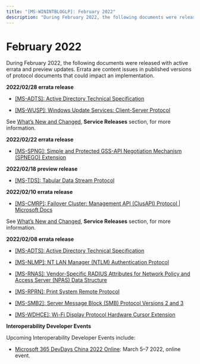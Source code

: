 ```yaml
---
title: "[MS-WININTBLOGLP]: February 2022"
description: "During February 2022, the following documents were released with active errata and preview updates. Errata are content issues in published"
---
```


# February 2022

<p> </p>
<p>During February 2022, the following documents were released
with active errata and preview updates. Errata are content issues in published
versions of protocol documents that could impact an implementation.</p>

<p><b>2022/02/28 errata release</b></p>

<ul><li><p><span><span><span>  </span></span></span><span><a href="https://docs.microsoft.com/en-us/openspecs/windows_protocols/ms-winerrata/fe563333-6e4f-4198-9bf5-741a523cd0d7">[MS-ADTS]:
Active Directory Technical Specification</a></span></p>

</li><li><p><span><span><span>  </span></span></span><span><a href="https://docs.microsoft.com/en-us/openspecs/windows_protocols/ms-winerrata/7468bc26-8a0b-4f6d-8af1-99bd15a73064">[MS-WUSP]:
Windows Update Services: Client-Server Protocol</a></span></p>

</li></ul><p>See <span><a href="https://docs.microsoft.com/en-us/openspecs/windows_protocols/ms-winprotlp/e168a474-7de2-421c-b460-91adf87692a3">What’s
New and Changed</a></span>, <b>Service Releases</b> section, for more
information. </p>

<p><b>2022/02/22 errata release</b></p>

<ul><li><p><span><span><span>  </span></span></span><span><a href="https://docs.microsoft.com/en-us/openspecs/windows_protocols/ms-winerrata/1848997c-5351-48f3-a6ac-30519f41244b">[MS-SPNG]:
Simple and Protected GSS-API Negotiation Mechanism (SPNEGO) Extension</a></span></p>

</li></ul><p><b>2022/02/18 preview release</b></p>

<ul><li><p><span><span> 
</span></span><span><a href="https://winprotocoldoc.blob.core.windows.net/productionwindowsarchives/MS-TDS/%5bMS-TDS%5d-220218-diff.pdf">[MS-TDS]:
Tabular Data Stream Protocol</a></span></p>

</li></ul><p><b>2022/02/10 errata release</b></p>

<ul><li><p><span><span> 
</span></span><span><a href="https://docs.microsoft.com/en-us/openspecs/windows_protocols/ms-winerrata/9be50d9e-fe1e-489a-b4b4-391ca57e53cb">[MS-CMRP]:
Failover Cluster: Management API (ClusAPI) Protocol | Microsoft Docs</a></span></p>

</li></ul><p>See <span><a href="https://docs.microsoft.com/en-us/openspecs/windows_protocols/ms-winprotlp/e168a474-7de2-421c-b460-91adf87692a3">What’s
New and Changed</a></span>, <b>Service Releases</b> section, for more
information. </p>

<p><b>2022/02/08 errata release</b></p>

<ul><li><p><span><span><span>  </span></span></span><span><a href="https://docs.microsoft.com/en-us/openspecs/windows_protocols/ms-winerrata/fe563333-6e4f-4198-9bf5-741a523cd0d7">[MS-ADTS]:
Active Directory Technical Specification</a></span></p>

</li><li><p><span><span> 
</span></span><span><a href="https://docs.microsoft.com/en-us/openspecs/windows_protocols/ms-winerrata/9ce693d1-c255-43cf-93be-14dbba80ed51">[MS-NLMP]:
NT LAN Manager (NTLM) Authentication Protocol</a></span></p>

</li><li><p><span><span> 
</span></span><span><a href="https://docs.microsoft.com/en-us/openspecs/windows_protocols/ms-winerrata/2b8cc158-c375-4bdb-945e-2af7aecfa0c9">[MS-RNAS]:
Vendor-Specific RADIUS Attributes for Network Policy and Access Server (NPAS)
Data Structure</a></span></p>

</li><li><p><span><span> 
</span></span><span><a href="https://docs.microsoft.com/en-us/openspecs/windows_protocols/ms-winerrata/e6494ac5-0fa2-4430-a4b7-35fe4cf86881">[MS-RPRN]:
Print System Remote Protocol</a></span></p>

</li><li><p><span><span> 
</span></span><span><a href="https://docs.microsoft.com/en-us/openspecs/windows_protocols/ms-winerrata/2cdafcfa-ce51-426a-9678-630a505a1a35">[MS-SMB2]:
Server Message Block (SMB) Protocol Versions 2 and 3</a></span></p>

</li><li><p><span><span> 
</span></span><span><a href="https://docs.microsoft.com/en-us/openspecs/windows_protocols/ms-winerrata/5e3ff1c8-33ae-4e1c-a893-36ff988653b7">[MS-WDHCE]:
Wi-Fi Display Protocol Hardware Cursor Extension</a></span></p>

</li></ul><p><b>Interoperability
Developer Events</b></p>

<p>Upcoming
Interoperability Developer Events include: </p>

<ul><li><p><span><span> 
</span></span><span><a href="https://interopevents.com/en-us/china2022online">Microsoft 365 DevDays
China 2022 Online</a></span>: March 5–7 2022, online event. </p>

</li></ul>
                